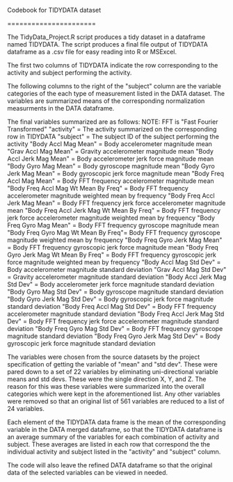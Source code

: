
Codebook for TIDYDATA dataset

======================

The TidyData_Project.R script produces a tidy dataset in a dataframe named TIDYDATA.  The script produces a final file output of TIDYDATA dataframe as a .csv file for easy reading into R or MSExcel.

The first two columns of TIDYDATA indicate the row corresponding to the activity and subject performing the activity.  

The following columns to the right of the "subject" column are the variable categories of the each type of measurement listed in the DATA dataset.  The variables are summarized means of the corresponding normalization measurments in the DATA dataframe.

The final variables summarized are as follows:
NOTE:  FFT is "Fast Fourier Transformed"
"activity" = The activity summarized on the corresponding row in TIDYDATA
"subject" = The subject ID of the subject performing the activity
"Body Accl Mag Mean" = Body accelerometer magnitude mean
"Grav Accl Mag Mean" = Gravity accelerometer magnitude mean
"Body Accl Jerk Mag Mean" = Body accelerometer jerk force magnitude mean
"Body Gyro Mag Mean" = Body gyroscope magnitude mean
"Body Gyro Jerk Mag Mean" = Body gyroscopic jerk force magnitude mean
"Body Freq Accl Mag Mean" = Body FFT frequency accelerometer magnitude mean
"Body Freq Accl Mag Wt Mean By Freq" = Body FFT frequency accelerometer magnitude weighted mean by frequency
"Body Freq Accl Jerk Mag Mean" = Body FFT frequency jerk force accelerometer magnitude mean
"Body Freq Accl Jerk Mag Wt Mean By Freq" = Body FFT frequency jerk force accelerometer magnitude weighted mean by frequency
"Body Freq Gyro Mag Mean" = Body FFT frequency gyroscope magnitude mean
"Body Freq Gyro Mag Wt Mean By Freq"= Body FFT frequency gyroscope magnitude weighted mean by frequency
"Body Freq Gyro Jerk Mag Mean" = Body FFT frequency gyroscopic jerk force magnitude mean
"Body Freq Gyro Jerk Mag Wt Mean By Freq" = Body FFT frequency gyroscopic jerk force magnitude weighted mean by frequency
"Body Accl Mag Std Dev" = Body accelerometer magnitude standard deviation
"Grav Accl Mag Std Dev" = Gravity accelerometer magnitude standard deviation
"Body Accl Jerk Mag Std Dev" = Body accelerometer jerk force magnitude standard deviation
"Body Gyro Mag Std Dev" = Body gyroscope magnitude standard deviation
"Body Gyro Jerk Mag Std Dev" = Body gyroscopic jerk force magnitude standard deviation
"Body Freq Accl Mag Std Dev" = Body FFT frequency accelerometer magnitude standard deviation
"Body Freq Accl Jerk Mag Std Dev" = Body FFT frequency jerk force accelerometer magnitude standard deviation
"Body Freq Gyro Mag Std Dev" = Body FFT frequency gyroscope magnitude standard deviation
"Body Freq Gyro Jerk Mag Std Dev" = Body gyroscopic jerk force magnitude standard deviation


The variables were chosen from the source datasets by the project specification of getting the variable of "mean" and "std dev".  These were pared down to a set of 22 variables by eliminating uni-directional variable means and std devs.  These were the single direction X, Y, and Z.  The reason for this was these variables were summarized into the overall categories which were kept in the aforementioned list.  Any other variables were removed so that an original list of 561 variables are reduced to a list of 24 variables.

Each element of the TIDYDATA data frame is the mean of the corresponding variable in the DATA merged dataframe, so that the TIDYDATA dataframe is an average summary of the variables for each combination of activity and subject.  These averages are listed in each row that correspond the the individual activity and subject listed in the "activity" and "subject" column.

The code will also leave the refined DATA dataframe so that the original data of the selected variables can be viewed in needed.
